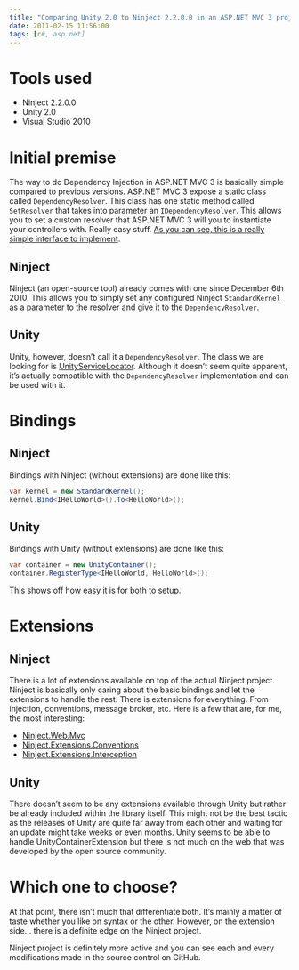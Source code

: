 ```yaml
---
title: "Comparing Unity 2.0 to Ninject 2.2.0.0 in an ASP.NET MVC 3 project"
date: 2011-02-15 11:56:00
tags: [c#, asp.net]
---
```


# Tools used

*   Ninject 2.2.0.0
*   Unity 2.0
*   Visual Studio 2010  

# Initial premise 

The way to do Dependency Injection in ASP.NET MVC 3 is basically simple compared to previous versions. ASP.NET MVC 3 expose a static class called `DependencyResolver`. This class has one static method called `SetResolver` that takes into parameter an `IDependencyResolver`. This allows you to set a custom resolver that ASP.NET MVC 3 will you to instantiate your controllers with. Really easy stuff. [As you can see, this is a really simple interface to implement](http://msdn.microsoft.com/en-us/library/system.web.mvc.idependencyresolver.aspx).

## 

## Ninject

Ninject (an open-source tool) already comes with one since December 6th 2010\. This allows you to simply set any configured Ninject `StandardKernel` as a parameter to the resolver and give it to the `DependencyResolver`.

## Unity

Unity, however, doesn’t call it a `DependencyResolver`. The class we are looking for is [UnityServiceLocator](http://msdn.microsoft.com/en-us/library/microsoft.practices.unity.unityservicelocator(v=pandp.20).aspx). Although it doesn’t seem quite apparent, it’s actually compatible with the `DependencyResolver` implementation and can be used with it.

# Bindings

## Ninject

Bindings with Ninject (without extensions) are done like this:

```cs
var kernel = new StandardKernel();
kernel.Bind<IHelloWorld>().To<HelloWorld>();
```

## Unity

Bindings with Unity (without extensions) are done like this:

```cs
var container = new UnityContainer();
container.RegisterType<IHelloWorld, HelloWorld>();
```

This shows off how easy it is for both to setup.

# Extensions

## Ninject

There is a lot of extensions available on top of the actual Ninject project. Ninject is basically only caring about the basic bindings and let the extensions to handle the rest. There is extensions for everything. From injection, conventions, message broker, etc. Here is a few that are, for me, the most interesting:

*   [Ninject.Web.Mvc](https://github.com/ninject/ninject.web.mvc)
*   [Ninject.Extensions.Conventions](https://github.com/ninject/ninject.extensions.conventions)
*   [Ninject.Extensions.Interception](https://github.com/ninject/ninject.extensions.interception)

## Unity

There doesn’t seem to be any extensions available through Unity but rather be already included within the library itself. This might not be the best tactic as the releases of Unity are quite far away from each other and waiting for an update might take weeks or even months. Unity seems to be able to handle UnityContainerExtension but there is not much on the web that was developed by the open source community.

# Which one to choose?

At that point, there isn’t much that differentiate both. It’s mainly a matter of taste whether you like on syntax or the other. However, on the extension side… there is a definite edge on the Ninject project.

Ninject project is definitely more active and you can see each and every modifications made in the source control on GitHub.